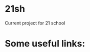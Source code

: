 # 21sh
Current project for 21 school


# Some useful links:
````https://lldb.llvm.org/use/map.html
````
